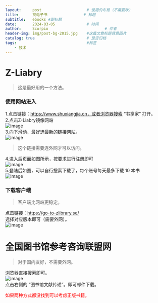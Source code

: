 ```yaml
---
layout:     post   				    # 使用的布局（不需要改）
title:      找电子书				# 标题 
subtitle:   ebooks #副标题
date:       2024-03-05 				# 时间
author:     Scorpio 						# 作者
header-img: img/post-bg-2015.jpg 	#这篇文章标题背景图片
catalog: true 						# 是否归档
tags:								#标签
    - 技术
---
```


# Z-Liabry
>这是最好用的一个方法。
 
### 使用网站进入
1.点击链接：https://www.shuxiangjia.cn，或者浏览器搜索 “书享家” 打开。  
2.点击Z-Liabry镜像网站  
![image](https://github.com/ScorpioPxg/scorpiopxg.github.io/assets/161672962/b0e422a9-0763-4f66-bfa7-9aaea245a889)  
3.向下滑动，最好选最新的链接网站。  
![image](https://github.com/ScorpioPxg/scorpiopxg.github.io/assets/161672962/8fc56694-b50f-46e7-94bd-d44ba4997d20)  
>这个链接需要连外网才可以访问。  

4.进入后页面如图所示，按要求进行注册即可  
![image](https://github.com/ScorpioPxg/scorpiopxg.github.io/assets/161672962/9b630135-bb30-4b14-a5da-ce6567d1c5ab)  
5.登陆后如图，可以自行搜索下载了，每个账号每天最多下载 10 本书  
![image](https://github.com/ScorpioPxg/scorpiopxg.github.io/assets/161672962/5853ca4f-e0dc-4c29-9659-373e8edf24cc)  
### 下载客户端  
>客户端比网站更稳定。

点击链接：https://go-to-zlibrary.se/  
选择对应版本即可（需要外网）。  
![image](https://github.com/ScorpioPxg/scorpiopxg.github.io/assets/161672962/88183a44-6bbe-4aa5-9502-b69bbd72d41f)  

# 全国图书馆参考咨询联盟网  
>对于国内友好，不需要外网。

浏览器直接搜索即可。  
![image](https://github.com/ScorpioPxg/scorpiopxg.github.io/assets/161672962/7a246d60-428c-4fde-ae81-c7b4431fec7e)  
点击右侧的 “图书馆文献传递”。即可邮件下载。  

<font color="red">如果两种方式都没找到可以考虑正版书籍。</font>
